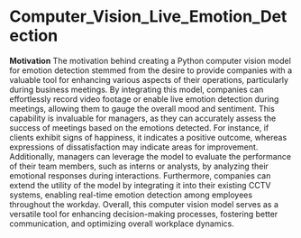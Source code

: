 # Computer_Vision_Live_Emotion_Detection
**Motivation**
The motivation behind creating a Python computer vision model for emotion detection stemmed from the desire to provide companies with a valuable tool for enhancing various aspects of their operations, particularly during business meetings. By integrating this model, companies can effortlessly record video footage or enable live emotion detection during meetings, allowing them to gauge the overall mood and sentiment. This capability is invaluable for managers, as they can accurately assess the success of meetings based on the emotions detected. For instance, if clients exhibit signs of happiness, it indicates a positive outcome, whereas expressions of dissatisfaction may indicate areas for improvement. Additionally, managers can leverage the model to evaluate the performance of their team members, such as interns or analysts, by analyzing their emotional responses during interactions. Furthermore, companies can extend the utility of the model by integrating it into their existing CCTV systems, enabling real-time emotion detection among employees throughout the workday. Overall, this computer vision model serves as a versatile tool for enhancing decision-making processes, fostering better communication, and optimizing overall workplace dynamics.
